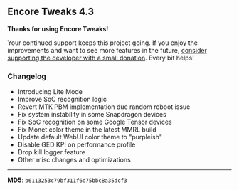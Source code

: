 ## Encore Tweaks 4.3

**Thanks for using Encore Tweaks!**

Your continued support keeps this project going. If you enjoy the improvements and want to see more features in the future, [consider supporting the developer with a small donation](https://t.me/rem01schannel/670). Every bit helps!

### Changelog

- Introducing Lite Mode
- Improve SoC recognition logic
- Revert MTK PBM implementation due random reboot issue
- Fix system instability in some Snapdragon devices
- Fix SoC recognition on some Google Tensor devices
- Fix Monet color theme in the latest MMRL build
- Update default WebUI color theme to "purpleish"
- Disable GED KPI on performance profile
- Drop kill logger feature
- Other misc changes and optimizations

---
**MD5**: `b6113253c79bf311f6d75bbc8a35dcf3`
